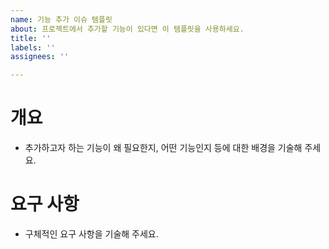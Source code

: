 ```yaml
---
name: 기능 추가 이슈 템플릿
about: 프로젝트에서 추가할 기능이 있다면 이 템플릿을 사용하세요.
title: ''
labels: ''
assignees: ''

---
```


# 개요
- 추가하고자 하는 기능이 왜 필요한지, 어떤 기능인지 등에 대한 배경을 기술해 주세요.

# 요구 사항
- 구체적인 요구 사항을 기술해 주세요.
